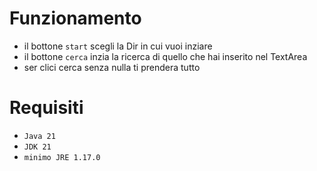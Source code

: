 # Funzionamento
  - il bottone `start` scegli la Dir in cui vuoi inziare
  - il bottone `cerca` inzia la ricerca di quello che hai inserito nel TextArea
  - ser clici cerca senza nulla ti prendera tutto
# Requisiti
  - `Java 21`
  - `JDK 21`
  - `minimo JRE 1.17.0`
